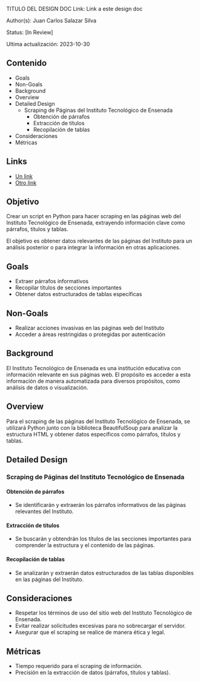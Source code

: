 TITULO DEL DESIGN DOC
Link: Link a este design doc

Author(s): Juan Carlos Salazar Silva

Status: [In Review]

Ultima actualización: 2023-10-30

## Contenido
- Goals
- Non-Goals
- Background
- Overview
- Detailed Design
  - Scraping de Páginas del Instituto Tecnológico de Ensenada
    - Obtención de párrafos
    - Extracción de títulos
    - Recopilación de tablas
- Consideraciones
- Métricas

## Links
- [Un link](#)
- [Otro link](#)

## Objetivo
Crear un script en Python para hacer scraping en las páginas web del Instituto Tecnológico de Ensenada, extrayendo información clave como párrafos, títulos y tablas.

El objetivo es obtener datos relevantes de las páginas del Instituto para un análisis posterior o para integrar la información en otras aplicaciones.

## Goals
- Extraer párrafos informativos
- Recopilar títulos de secciones importantes
- Obtener datos estructurados de tablas específicas

## Non-Goals
- Realizar acciones invasivas en las páginas web del Instituto
- Acceder a áreas restringidas o protegidas por autenticación

## Background
El Instituto Tecnológico de Ensenada es una institución educativa con información relevante en sus páginas web. El propósito es acceder a esta información de manera automatizada para diversos propósitos, como análisis de datos o visualización.

## Overview
Para el scraping de las páginas del Instituto Tecnológico de Ensenada, se utilizará Python junto con la biblioteca BeautifulSoup para analizar la estructura HTML y obtener datos específicos como párrafos, títulos y tablas.

## Detailed Design

### Scraping de Páginas del Instituto Tecnológico de Ensenada

#### Obtención de párrafos
- Se identificarán y extraerán los párrafos informativos de las páginas relevantes del Instituto.

#### Extracción de títulos
- Se buscarán y obtendrán los títulos de las secciones importantes para comprender la estructura y el contenido de las páginas.

#### Recopilación de tablas
- Se analizarán y extraerán datos estructurados de las tablas disponibles en las páginas del Instituto.

## Consideraciones
- Respetar los términos de uso del sitio web del Instituto Tecnológico de Ensenada.
- Evitar realizar solicitudes excesivas para no sobrecargar el servidor.
- Asegurar que el scraping se realice de manera ética y legal.

## Métricas
- Tiempo requerido para el scraping de información.
- Precisión en la extracción de datos (párrafos, títulos y tablas).
